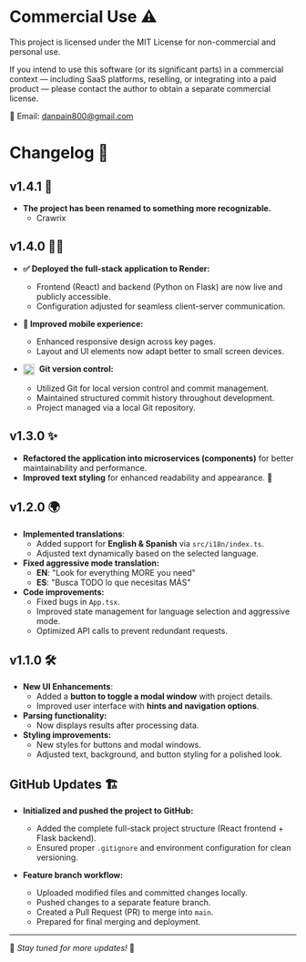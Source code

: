 # Commercial Use ⚠

This project is licensed under the MIT License for non-commercial and personal use.

If you intend to use this software (or its significant parts) in a commercial context — including SaaS platforms, reselling, or integrating into a paid product — please contact the author to obtain a separate commercial license.

📧 Email: danpain800@gmail.com

# Changelog 🚀

## v1.4.1 🔄

- **The project has been renamed to something more recognizable.**
  - Crawrix

## v1.4.0 🐱‍👤

- **✅ Deployed the full-stack application to Render:**
  - Frontend (React) and backend (Python on Flask) are now live and publicly accessible.
  - Configuration adjusted for seamless client-server communication.

- **📱 Improved mobile experience:**
  - Enhanced responsive design across key pages.
  - Layout and UI elements now adapt better to small screen devices.

- **<img src="https://upload.wikimedia.org/wikipedia/commons/3/3f/Git_icon.svg" alt="Git logo" width="20" style="vertical-align:middle; margin-right: 5px;"> Git version control:**
  - Utilized Git for local version control and commit management.
  - Maintained structured commit history throughout development.
  - Project managed via a local Git repository.

## v1.3.0 ✨
- **Refactored the application into microservices (components)** for better maintainability and performance.
- **Improved text styling** for enhanced readability and appearance. 🎨

## v1.2.0 🌍
- **Implemented translations**:
  - Added support for **English & Spanish** via `src/i18n/index.ts`.
  - Adjusted text dynamically based on the selected language.
- **Fixed aggressive mode translation:**
  - **EN**: "Look for everything MORE you need"
  - **ES**: "Busca TODO lo que necesitas MÁS"
- **Code improvements:**
  - Fixed bugs in `App.tsx`.
  - Improved state management for language selection and aggressive mode.
  - Optimized API calls to prevent redundant requests.

## v1.1.0 🛠
- **New UI Enhancements**:
  - Added a **button to toggle a modal window** with project details.
  - Improved user interface with **hints and navigation options**.
- **Parsing functionality:**
  - Now displays results after processing data.
- **Styling improvements:**
  - New styles for buttons and modal windows.
  - Adjusted text, background, and button styling for a polished look.

## GitHub Updates 🏗

- **Initialized and pushed the project to GitHub:**
  - Added the complete full-stack project structure (React frontend + Flask backend).
  - Ensured proper `.gitignore` and environment configuration for clean versioning.

- **Feature branch workflow:**
  - Uploaded modified files and committed changes locally.
  - Pushed changes to a separate feature branch.
  - Created a Pull Request (PR) to merge into `main`.
  - Prepared for final merging and deployment.


---

📌 *Stay tuned for more updates!* 🚀
